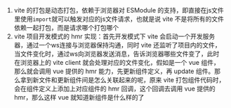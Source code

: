 1. vite 的打包是动态打包，依赖于浏览器对 ESModule 的支持，即直接在js文件里使用`import`就可以触发对应的js文件请求，也就是说 vite 不是将所有的文件依赖一起打包，而是请求哪个打包哪个
2. vite 项目开发模式的 hmr 实现：首先开发模式下 vite 会启动一个开发服务器，通过一个ws连接与浏览器保持沟通，同时 vite 还监听了项目内的文件，当文件变化时，通过ws向浏览器发送消息，告诉浏览器哪些文件变了，此时在浏览器上的 vite client 就会处理对应的文件变化，假如是一个 vue 组件，那么就会调用 vue 提供的 hmr 能力，先更新组件定义，再 update 组件。那么拿到新文件和更新组件间是怎么关联起来的呢，原来 vite 打包组件代码时，会在组件定义上添加上对应组件的 hmr 回调，这个回调去调用 vue 提供的 hmr，那么这样 vue 就知道新组件是什么样的了